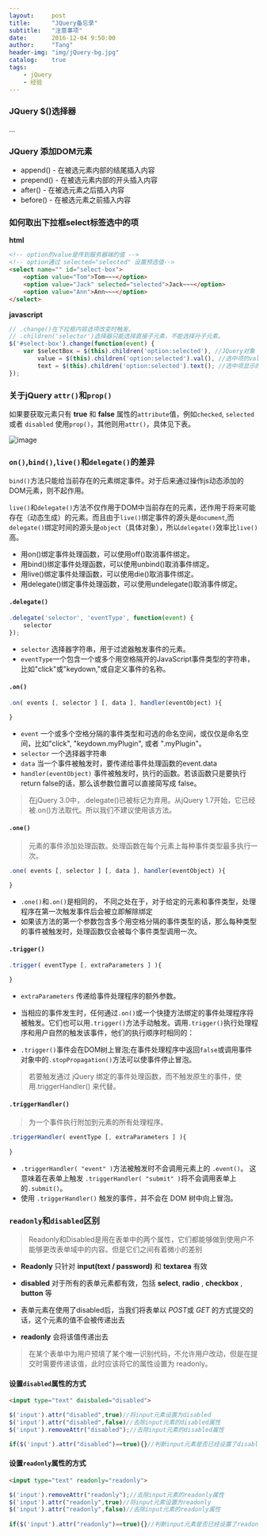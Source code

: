 ```yaml
---
layout:     post
title:      "JQuery备忘录"
subtitle:   "注意事项"
date:       2016-12-04 9:50:00
author:     "Tang"
header-img: "img/jQuery-bg.jpg"
catalog:    true
tags:
    - jQuery
    - 经验
---
```


### JQuery $()选择器

...

### JQuery 添加DOM元素

- append() - 在被选元素内部的结尾插入内容
- prepend() - 在被选元素内部的开头插入内容
- after() - 在被选元素之后插入内容
- before() - 在被选元素之前插入内容

### 如何取出下拉框select标签选中的项

**html**

```html
<!-- option的value是传到服务器端的值 -->
<!-- option通过 selected="selected" 设置预选值-->
<select name="" id="select-box">
    <option value="Tom">Tom~~~</option>
    <option value="Jack" selected="selected">Jack~~~</option>
    <option value="Ann">Ann~~~</option>
</select>
```

**javascript**

```javascript
// .change()在下拉框内容选项改变时触发。
// .children('selector')选择器只能选择直接子元素，不能选择孙子元素。
$('#select-box').change(function(event) {
    var $selectBox = $(this).children('option:selected'), //JQuery对象
        value = $(this).children('option:selected').val(), //选中项的value值  Tom
        text = $(this).children('option:selected').text(); //选中项显示的值  Tom~~~
});
```

### 关于jQuery `attr()`和`prop()`

如果要获取元素只有 **true** 和 **false** 属性的`attribute`值，例如`checked`, `selected` 或者 `disabled` 使用`prop()`，其他则用`attr()`，具体见下表。

![image](../../../../img/jQuery/attr_prop.png)

### `on()`,`bind()`,`live()`和`delegate()`的差异

`bind()`方法只能给当前存在的元素绑定事件。对于后来通过操作js动态添加的DOM元素，则不起作用。

`live()`和`delegate()`方法不仅作用于DOM中当前存在的元素，还作用于将来可能存在（动态生成）的元素。而且由于`live()`绑定事件的源头是`document`,而`delegate()`绑定时间的源头是`object`（具体对象），所以`delegate()`效率比`live()`高。

- 用on()绑定事件处理函数，可以使用off()取消事件绑定。
- 用bind()绑定事件处理函数，可以使用unbind()取消事件绑定。
- 用live()绑定事件处理函数，可以使用die()取消事件绑定。
- 用delegate()绑定事件处理函数，可以使用undelegate()取消事件绑定。

#### `.delegate()`

```javascript
.delegate('selector', 'eventType', function(event) {
    selector
});
```

- `selector` 选择器字符串，用于过滤器触发事件的元素。
- `eventType`一个包含一个或多个用空格隔开的JavaScript事件类型的字符串，比如"click"或"keydown,"或自定义事件的名称。

#### `.on()`

```javascript
.on( events [, selector ] [, data ], handler(eventObject) ){

}
```

- `event` 一个或多个空格分隔的事件类型和可选的命名空间，或仅仅是命名空间，比如"click", "keydown.myPlugin", 或者 ".myPlugin"。
- `selector` 一个选择器字符串
- `data` 当一个事件被触发时，要传递给事件处理函数的event.data
- `handler(eventObject)` 事件被触发时，执行的函数。若该函数只是要执行return false的话，那么该参数位置可以直接简写成 false。

> 在jQuery 3.0中，.delegate()已被标记为弃用。从jQuery 1.7开始，它已经被.on()方法取代。所以我们不建议使用该方法。

#### `.one()`

> 元素的事件添加处理函数。处理函数在每个元素上每种事件类型最多执行一次。

```javascript
.one( events [, selector ] [, data ], handler(eventObject) ){

}
```

- `.one()`和`.on()`是相同的， 不同之处在于，对于给定的元素和事件类型，处理程序在第一次触发事件后会被立即解除绑定
- 如果该方法的第一个参数包含多个用空格分隔的事件类型的话，那么每种类型的事件被触发时，处理函数仅会被每个事件类型调用一次。 

#### `.trigger()`

```javascript
.trigger( eventType [, extraParameters ] ){

}
```

- `extraParameters` 传递给事件处理程序的额外参数。

- 当相应的事件发生时，任何通过`.on()`或一个快捷方法绑定的事件处理程序将被触发。它们也可以用`.trigger()`方法手动触发。调用`.trigger()`执行处理程序和用户自然的触发该事件，他们的执行顺序时相同的：
- `.trigger()`事件会在DOM树上冒泡;在事件处理程序中返回`false`或调用事件对象中的`.stopPropagation()`方法可以使事件停止冒泡。

> 若要触发通过 jQuery 绑定的事件处理函数，而不触发原生的事件，使用.triggerHandler() 来代替。


#### `.triggerHandler()`

> 为一个事件执行附加到元素的所有处理程序。

```javascript
.triggerHandler( eventType [, extraParameters ] ){
    
}
```

- `.triggerHandler( "event" )`方法被触发时不会调用元素上的 `.event()`。 这意味着在表单上触发 `.triggerHandler( "submit" )`将不会调用表单上的`.submit()`。
- 使用 `.triggerHandler()` 触发的事件，并不会在 DOM 树中向上冒泡。

### `readonly`和`disabled`区别

> Readonly和Disabled是用在表单中的两个属性，它们都能够做到使用户不能够更改表单域中的内容。但是它们之间有着微小的差别

- **Readonly** 只针对 **input(text / password)** 和 **textarea** 有效
- **disabled** 对于所有的表单元素都有效，包括 **select**, **radio** , **checkbox** , **button** 等


- 表单元素在使用了disabled后，当我们将表单以 *POST*或 *GET* 的方式提交的话，这个元素的值不会被传递出去
- **readonly** 会将该值传递出去

> 在某个表单中为用户预填了某个唯一识别代码，不允许用户改动，但是在提交时需要传递该值，此时应该将它的属性设置为 readonly。

#### 设置`disabled`属性的方式

```html
<input type="text" daisbaled="disabled">
```

```javascript
$('input').attr("disabled",true)//将input元素设置为disabled
$('input').attr("disabled",false)//去除input元素的disabled属性
$('input').removeAttr("disabled");//去除input元素的disabled属性

if($('input').attr("disabled")==true){}//判断input元素是否已经设置了disabled属性
```

#### 设置`readonly`属性的方式

```html
<input type="text" readonly="readonly">
```

```javascript
$('input').removeAttr("readonly");//去除input元素的readonly属性
$('input').attr("readonly",true)//将input元素设置为readonly
$('input').attr("readonly",false)//去除input元素的readonly属性
  
if($('input').attr("readonly")==true){}//判断input元素是否已经设置了readonly属性
```







